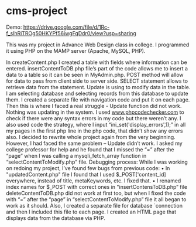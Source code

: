 # cms-project

Demo: https://drive.google.com/file/d/1Rc-f_slhRiTROg50HKYPf56iwgFqDdr0/view?usp=sharing

This was my project in Advance Web Design class in college. I programmed it using PHP on the MAMP server (Apache, MySQL, PHP).

In createContent.php I created a table with fields where information can be entered. 
insertContentToDB.php file’s part of the code allows me to insert a data to a table so it can be seen in MyAdmin.php.  POST method will allow for data to pass from client side to server side.
SELECT statement allows to retrieve data from the statement.
Update is using to modify data in the table. I am selecting database and selecting records from this database to update them. 
I created a separate file with navigation code and put it on each page. 
Then this is where I faced a real struggle - Update function did not work. Nothing was updating in the system. I used   www.phpcodechecker.com to check if there were any syntax errors in my code but there weren’t any.  I also used code the strategy, where I input “ini_set('display_errors',1);”  in all my pages in the first php line in the php code, that didn’t show any errors also. 
I decided to rewrite whole project again from the very beginning. However, I had faced the same problem – Update didn’t work. 
I asked my college professor for help and he found that I missed the “=” after the “page” when I was calling a mysqli_fetch_array function in “selectContentToModify.php” file. 
Debugging process:
While I was working on redoing my project, I’ve found few bugs from previous code: 
•	In "updatedContent.php" file I found that I used $_POST['content_id] everywhere, instead of title, metaKeywords, etc. I fixed that.
•	I renamed index names for $_POST with correct ones in "insertContensToDB.php” file
deleteContentToDB.php did not work at first too, but when I fixed the code with “=” after the “page” in “selectContentToModify.php” file it all began to work as it should. 
Also, I created a separate file for database `connection and then I included this file to each page. 
I created an HTML page that displays data from the database via PHP.
